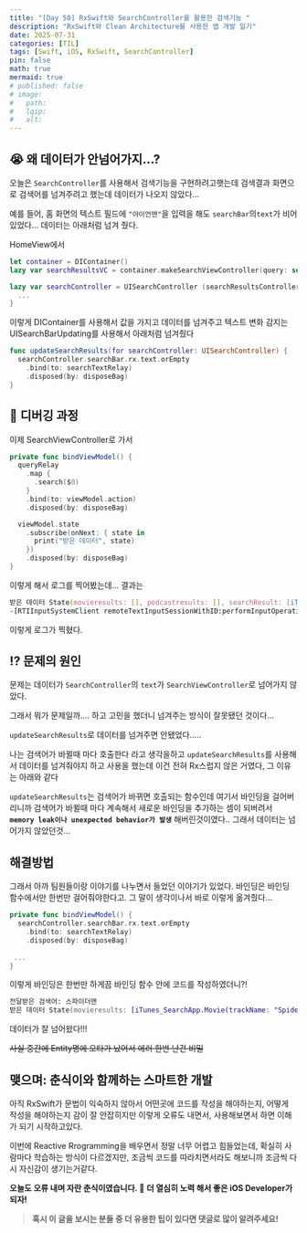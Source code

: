```yaml
---
title: "[Day 50] RxSwift와 SearchController를 활용한 검색기능 "
description: "RxSwift와 Clean Architecture를 사용한 앱 개발 일기"
date: 2025-07-31
categories: [TIL]
tags: [Swift, iOS, RxSwift, SearchController]
pin: false
math: true
mermaid: true
# published: false
# image:
#   path:
#   lqip: 
#   alt: 
---
```

## 😭 왜 데이터가 안넘어가지...?
오늘은 `SearchController`를 사용해서 검색기능을 구현하려고햇는데 검색결과 화면으로 검색어를 넘겨주려고 했는데 데이터가 나오지 않았다...

예를 들어, 홈 화면의 텍스트 필드에 `"아이언맨"`을 입력을 해도 `searchBar`의`text`가 비어있었다... 데이터는 아래처럼 넘겨 줬다.

HomeView에서 
```swift
let container = DIContainer()
lazy var searchResultsVC = container.makeSearchViewController(query: self.searchTextRelay)

lazy var searchController = UISearchController (searchResultsController: searchResultsVC).then {
  ...
}
```
이렇게 DIContainer를 사용해서 값을 가지고 데이터를 넘겨주고 텍스트 변화 감지는 UISearchBarUpdating를 사용해서 아래처럼 넘겨줬다

```swift
func updateSearchResults(for searchController: UISearchController) {
  searchController.searchBar.rx.text.orEmpty
    .bind(to: searchTextRelay)
    .disposed(by: disposeBag)
}
```

## 🐞 디버깅 과정

이제 SearchViewController로 가서 

```swift
private func bindViewModel() {
  queryRelay
    .map {
      .search($0)
    }
    .bind(to: viewModel.action)
    .disposed(by: disposeBag)

  viewModel.state
    .subscribe(onNext: { state in
      print("받은 데이터", state)
    })
    .disposed(by: disposeBag)
}
```

이렇게 해서 로그를 찍어봤는데... 결과는 
```zsh
받은 데이터 State(movieresults: [], podcastresults: [], searchResult: [iTunes_SearchApp.SearchResult(movies: [], podcasts: [])], errorMessage: nil)
-[RTIInputSystemClient remoteTextInputSessionWithID:performInputOperation:]  perform input operation requires a valid sessionID. inputModality = Keyboard, inputOperation = <null selector>, customInfoType = UIEmojiSearchOperations
```
이렇게 로그가 찍혔다. 

## ⁉️ 문제의 원인
문제는 데이터가 `SearchController`의 `text`가 `SearchViewController`로 넘어가지 않았다.

그래서 뭐가 문제일까.... 하고 고민을 했더니 넘겨주는 방식이 잘못됐던 것이다...

`updateSearchResults`로 데이터를 넘겨주면 안됐었다.....

나는 검색어가 바뀔때 마다 호출한다 라고 생각을하고 `updateSearchResults`를 사용해서 데이터를 넘겨줘야지 하고 사용을 했는데 이건 전혀 Rx스럽지 않은 거였다, 그 이유는 아래와 같다

`updateSearchResults`는 검색어가 바뀌면 호출되는 함수인데 여기서 바인딩을 걸어버리니까 검색어가 바뀔때 마다 계속해서 새로운 바인딩을 추가하는 셈이 되버려서 **`memory leak이나 unexpected behavior가 발생`** 해버린것이였다.. 그래서 데이터는 넘어가지 않았던것...

## 해결방법

그래서 아까 팀원들이랑 이야기를 나누면서 들었던 이야기가 있었다. 바인딩은 바인딩 함수에서만 한번만 걸어줘야한다고. 그 말이 생각이나서 바로 이렇게 옮겨줬다...

```swift
private func bindViewModel() {
  searchController.searchBar.rx.text.orEmpty
    .bind(to: searchTextRelay)
    .disposed(by: disposeBag)
  
 ...
}
```

이렇게 바인딩은 한번만 하게끔 바인딩 함수 안에 코드를 작성하였더니?!

```zsh
전달받은 검색어: 스파이더맨
받은 데이터 State(movieresults: [iTunes_SearchApp.Movie(trackName: "Spider-Man: Far From Home", artistName: "Jon Watts", longDescription: "Peter Parker returns in Spider-Man: Far From Home, ...
```
데이터가 잘 넘어왔다!!!

~~사실 중간에 Entity명에 오타가 났어서 에러 한번 난건 비밀~~


## 맺으며: 춘식이와 함께하는 스마트한 개발

아직 RxSwift가 문법이 익숙하지 않아서 어떤곳에 코드를 작성을 해야하는지, 어떻게 작성을 해야하는지 감이 잘 안잡히지만 이렇게 오류도 내면서, 사용해보면서 하면 이해가 되기 시작하고있다.

이번에 Reactive Rrogramming을 배우면서 정말 너무 어렵고 힘들었는데, 확실히 사람마다 학습하는 방식이 다르겠지만, 조금씩 코드를 따라치면서라도 해보니까 조금씩 다시 자신감이 생기는거같다.

**오늘도 오류 내며 자란 춘식이였습니다. 🐾**
**더 열심히 노력 해서 좋은 iOS Developer가 되자!**

> **혹시 이 글을 보시는 분들 중 더 유용한 팁이 있다면 댓글로 많이 알려주세요!**